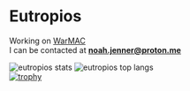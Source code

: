 # Eutropios

Working on [WarMAC](https://github.com/Eutropios/WarMAC)  
I can be contacted at **<noah.jenner@proton.me>**  

![eutropios stats](https://github-readme-stats.vercel.app/api?username=eutropios&show_icons=true&locale=en)
![eutropios top langs](https://github-readme-stats.vercel.app/api/top-langs?username=eutropios&show_icons=true&locale=en&layout=compact)  
[![trophy](https://github-profile-trophy.vercel.app/?username=eutropios&theme=onedark)](https://github.com/ryo-ma/github-profile-trophy)  
